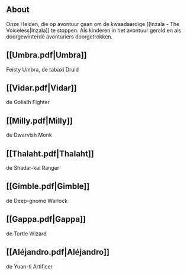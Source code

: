 
## About
Onze Helden, die op avontuur gaan om de kwaadaardige [[Inzala - The Voiceless|Inzala]] te stoppen.
Als kinderen in het avontuur gerold en als doorgewinterde avonturiers doorgetrokken.

## [[Umbra.pdf|Umbra]]
Feisty Umbra, de tabaxi Druid

## [[Vidar.pdf|Vidar]]
de Goliath Fighter

## [[Milly.pdf|Milly]]
de Dwarvish Monk

## [[Thalaht.pdf|Thalaht]]
de Shadar-kai Ranger

## [[Gimble.pdf|Gimble]]
de Deep-gnome Warlock

## [[Gappa.pdf|Gappa]]
de Tortle Wizard

## [[Aléjandro.pdf|Aléjandro]]
de Yuan-ti Artificer